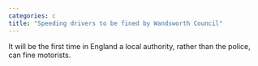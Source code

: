 ```yaml
---
categories: c
title: "Speeding drivers to be fined by Wandsworth Council"
---
```

It will be the first time in England a local authority, rather than the police, can fine motorists.